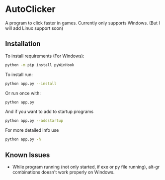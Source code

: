 # AutoClicker
A program to click faster in games.
Currently only supports Windows. (But I will add Linux support soon)

## Installation
To install requirements (For Windows):
```bash
python -m pip install pyWinHook
```
To install run:
```bash
python app.py --install
```
Or run once with:
```bash
python app.py
```
And if you want to add to startup programs
```bash
python app.py --addstartup
```

For more detailed info use
```bash
python app.py -h
```

## Known Issues
- While program running (not only started, if exe or py file running), alt-gr combinations doesn't work properly on Windows.